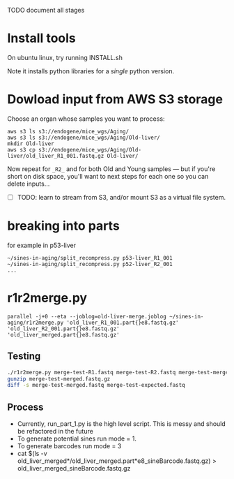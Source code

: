 TODO document all stages

# Install tools

On ubuntu linux, try running INSTALL.sh

Note it installs python libraries for a _single_ python version.

# Dowload input from AWS S3 storage

Choose an organ whose samples you want to process:

```
aws s3 ls s3://endogene/mice_wgs/Aging/
aws s3 ls s3://endogene/mice_wgs/Aging/Old-liver/
mkdir Old-liver
aws s3 cp s3://endogene/mice_wgs/Aging/Old-liver/old_liver_R1_001.fastq.gz Old-liver/
```

Now repeat for `_R2_` and for both Old and Young samples — but if you're short on disk space, you'll want to next steps for each one so you can delete inputs...

- [ ] TODO: learn to stream from S3, and/or mount S3 as a virtual file system.

# breaking into parts

for example in p53-liver
```
~/sines-in-aging/split_recompress.py p53-liver_R1_001
~/sines-in-aging/split_recompress.py p52-liver_R2_001
...
```

# r1r2merge.py

```
parallel -j+0 --eta --joblog=old-liver-merge.joblog ~/sines-in-aging/r1r2merge.py 'old_liver_R1_001.part{}e8.fastq.gz' 'old_liver_R2_001.part{}e8.fastq.gz' 'old_liver_merged.part{}e8.fastq.gz' 
```

## Testing

```sh
./r1r2merge.py merge-test-R1.fastq merge-test-R2.fastq merge-test-merged.fastq.gz
gunzip merge-test-merged.fastq.gz
diff -s merge-test-merged.fastq merge-test-expected.fastq
```

## Process

- Currently, run_part_1.py is the high level script. This is messy and should be refactored in the future
- To generate potential sines run mode = 1.
- To generate barcodes run mode = 3
- cat $(ls -v old_liver_merged*/old_liver_merged.part*e8_sineBarcode.fastq.gz) > old_liver_merged_sineBarcode.fastq.gz

